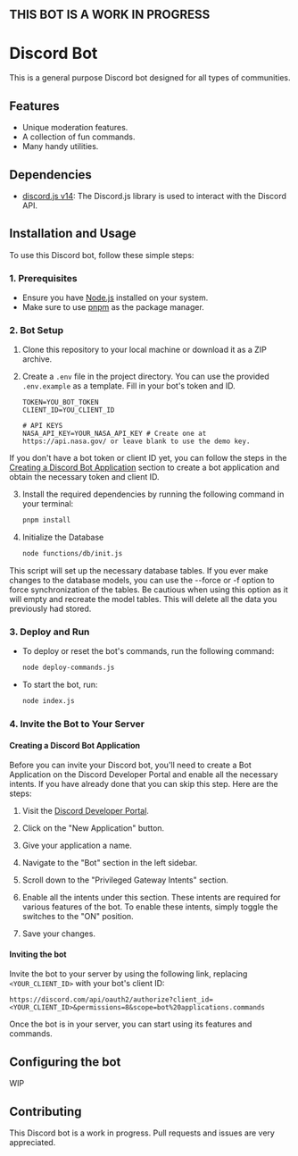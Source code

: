 ## THIS BOT IS A WORK IN PROGRESS

# Discord Bot

This is a general purpose Discord bot designed for all types of communities. 

## Features

- Unique moderation features.
- A collection of fun commands. 
- Many handy utilities.

## Dependencies

- [discord.js v14](https://discord.js.org/#/): The Discord.js library is used to interact with the Discord API.

## Installation and Usage

To use this Discord bot, follow these simple steps:

### 1. Prerequisites

- Ensure you have [Node.js](https://nodejs.org/) installed on your system.
- Make sure to use [pnpm](https://pnpm.io/) as the package manager.

### 2. Bot Setup

1. Clone this repository to your local machine or download it as a ZIP archive.
2. Create a `.env` file in the project directory. You can use the provided `.env.example` as a template. Fill in your bot's token and ID.

   ```
   TOKEN=YOU_BOT_TOKEN
   CLIENT_ID=YOU_CLIENT_ID

   # API KEYS
   NASA_API_KEY=YOUR_NASA_API_KEY # Create one at https://api.nasa.gov/ or leave blank to use the demo key.
   ```

If you don't have a bot token or client ID yet, you can follow the steps in the [Creating a Discord Bot Application](#creating-a-discord-bot-application) section to create a bot application and obtain the necessary token and client ID.

3. Install the required dependencies by running the following command in your terminal:

   ```bash
   pnpm install
   ```

4. Initialize the Database

   ```bash
   node functions/db/init.js
   ```

This script will set up the necessary database tables. If you ever make changes to the database models, you can use the --force or -f option to force synchronization of the tables. Be cautious when using this option as it will empty and recreate the model tables. This will delete all the data you previously had stored. 

### 3. Deploy and Run

- To deploy or reset the bot's commands, run the following command:

  ```bash
  node deploy-commands.js
  ```

- To start the bot, run:

  ```bash
  node index.js
  ```

### 4. Invite the Bot to Your Server

#### Creating a Discord Bot Application 
Before you can invite your Discord bot, you'll need to create a Bot Application on the Discord Developer Portal and enable all the necessary intents. If you have already done that you can skip this step. Here are the steps:

1. Visit the [Discord Developer Portal](https://discord.com/developers/applications).

2. Click on the "New Application" button.

3. Give your application a name.

4. Navigate to the "Bot" section in the left sidebar.

7. Scroll down to the "Privileged Gateway Intents" section.

8. Enable all the intents under this section. These intents are required for various features of the bot. To enable these intents, simply toggle the switches to the "ON" position.

9. Save your changes.

#### Inviting the bot

Invite the bot to your server by using the following link, replacing `<YOUR_CLIENT_ID>` with your bot's client ID:
   
   ```
   https://discord.com/api/oauth2/authorize?client_id=<YOUR_CLIENT_ID>&permissions=8&scope=bot%20applications.commands
   ```

Once the bot is in your server, you can start using its features and commands.

## Configuring the bot 
WIP

## Contributing

This Discord bot is a work in progress. Pull requests and issues are very appreciated. 
